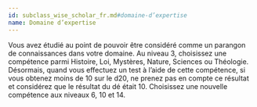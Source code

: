 ```yaml
---
id: subclass_wise_scholar_fr.md#domaine-d’expertise
name: Domaine d’expertise
---
```


Vous avez étudié au point de pouvoir être considéré comme un parangon de connaissances dans votre domaine. Au niveau 3, choisissez une compétence parmi Histoire, Loi, Mystères, Nature, Sciences ou Théologie. Désormais, quand vous effectuez un test à l’aide de cette compétence, si vous obtenez moins de 10 sur le d20, ne prenez pas en compte ce résultat et considérez que le résultat du dé était 10. Choisissez une nouvelle compétence aux niveaux 6, 10 et 14.

